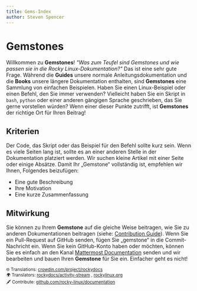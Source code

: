 ```yaml
---
title: Gems-Index
author: Steven Spencer
---
```


# Gemstones

Willkommen zu **Gemstones**! _"Was zum Teufel sind Gemstones und wie passen sie in die Rocky Linux-Dokumentation?"_ Das ist eine sehr gute Frage. Während die **Guides** unsere normale Anleitungsdokumentation und die **Books** unsere längere Dokumentation enthalten, sind **Gemstones** eine Sammlung von einfachen Beispielen. Haben Sie einen Linux-Beispiel oder einen Befehl, den Sie immer verwenden? Vielleicht haben Sie ein Skript in `bash`, `python` oder einer anderen gängigen Sprache geschrieben, das Sie gerne vorstellen würden? Wenn einer dieser Punkte zutrifft, ist **Gemstones** der richtige Ort für Ihren Beitrag!

## Kriterien

Der Code, das Skript oder das Beispiel für den Befehl sollte kurz sein. Wenn es viele Seiten lang ist, sollte es an einer anderen Stelle in der Dokumentation platziert werden. Wir suchen kleine Artikel mit einer Seite oder einige Absätze. Damit Ihr „Gemstone“ vollständig ist, empfehlen wir Ihnen, Folgendes beizufügen:

* Eine gute Beschreibung
* Ihre Motivation
* Eine kurze Zusammenfassung

## Mitwirkung

Sie können zu Ihrem **Gemstone** auf die gleiche Weise beitragen, wie Sie zu anderen Dokumentationen beitragen (siehe: [Contribution Guide](../guides/contribute/README.md)). Wenn Sie ein Pull-Request auf GitHub senden, fügen Sie „gemstone“ in die Commit-Nachricht ein. Wenn Sie kein GitHub-Konto haben oder möchten, können Sie es einfach an den Kanal [Mattermost Documentation](https://chat.rockylinux.org/rocky-linux/channels/documentation) senden und wir bearbeiten und bauen Ihren **Gemstone** für Sie ein. Einfacher geht es nicht! <small> <br/><br/> 🌐 Translations: <a href="https://crowdin.com/project/rockydocs/de">crowdin.com/project/rockydocs</a> <br/> 🌍 Translators: <a href="https://crowdin.com/project/rockydocs/activity-stream">rockydocs/activity-stream</a> , <a href="https://crowdin.com/project/rockylinuxorg/activity-stream">rockylinux.org</a> <br/> 🖋 Contribute: <a href="https://github.com/rocky-linux/documentation?tab=readme-ov-file#mattermost">github.com/rocky-linux/documentation</a> </small>
